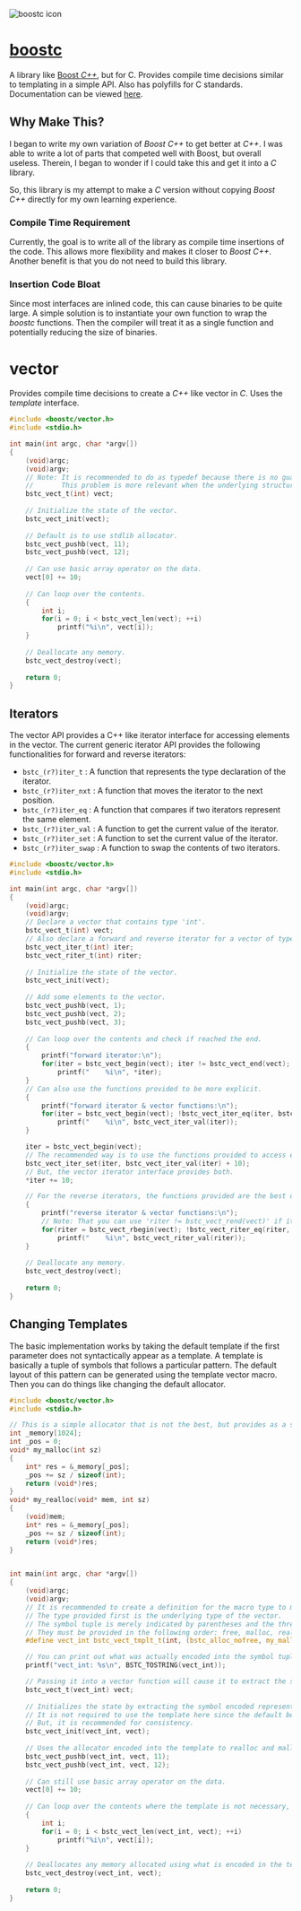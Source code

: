 ![boostc icon](images/boostc-icon.png)

# [boostc](https://tkellehe.github.io/boostc/)
A library like [Boost _C++_](https://github.com/boostorg), but for C.
Provides compile time decisions similar to templating in a simple API.
Also has polyfills for C standards. Documentation can be viewed [here](https://tkellehe.github.io/boostc/docs/).

## Why Make This?
I began to write my own variation of _Boost C++_ to get better at _C++_.
I was able to write a lot of parts that competed well with Boost, but overall useless.
Therein, I began to wonder if I could take this and get it into a _C_ library.

So, this library is my attempt to make a _C_ version without copying _Boost C++_ directly for my own learning experience.

### Compile Time Requirement
Currently, the goal is to write all of the library as compile time insertions of the code.
This allows more flexibility and makes it closer to _Boost C++_.
Another benefit is that you do not need to build this library.

### Insertion Code Bloat
Since most interfaces are inlined code, this can cause binaries to be quite large.
A simple solution is to instantiate your own function to wrap the _boostc_ functions.
Then the compiler will treat it as a single function and potentially reducing the size of binaries.

# vector
Provides compile time decisions to create a _C++_ like vector in _C_. Uses the _template_ interface.

```c
#include <boostc/vector.h>
#include <stdio.h>

int main(int argc, char *argv[])
{
    (void)argc;
    (void)argv;
    // Note: It is recommended to do as typedef because there is no guarantee that the types will be the same.
    //       This problem is more relevant when the underlying structure is a more complex data structure.
    bstc_vect_t(int) vect;
    
    // Initialize the state of the vector.
    bstc_vect_init(vect);
    
    // Default is to use stdlib allocator.
    bstc_vect_pushb(vect, 11);
    bstc_vect_pushb(vect, 12);
    
    // Can use basic array operator on the data.
    vect[0] += 10;
    
    // Can loop over the contents.
    {
        int i;
        for(i = 0; i < bstc_vect_len(vect); ++i)
            printf("%i\n", vect[i]);
    }
    
    // Deallocate any memory.
    bstc_vect_destroy(vect);
    
    return 0;
}
```

## Iterators

The vector API provides a C++ like iterator interface for accessing elements in the vector.
The current generic iterator API provides the following functionalities for forward and reverse iterators:
 * `bstc_(r?)iter_t` : A function that represents the type declaration of the iterator.
 * `bstc_(r?)iter_nxt` : A function that moves the iterator to the next position.
 * `bstc_(r?)iter_eq` : A function that compares if two iterators represent the same element.
 * `bstc_(r?)iter_val` : A function to get the current value of the iterator.
 * `bstc_(r?)iter_set` : A function to set the current value of the iterator.
 * `bstc_(r?)iter_swap` : A function to swap the contents of two iterators.

```c
#include <boostc/vector.h>
#include <stdio.h>

int main(int argc, char *argv[])
{
    (void)argc;
    (void)argv;
    // Declare a vector that contains type 'int'.
    bstc_vect_t(int) vect;
    // Also declare a forward and reverse iterator for a vector of type 'int'.
    bstc_vect_iter_t(int) iter;
    bstc_vect_riter_t(int) riter;
    
    // Initialize the state of the vector.
    bstc_vect_init(vect);
    
    // Add some elements to the vector.
    bstc_vect_pushb(vect, 1);
    bstc_vect_pushb(vect, 2);
    bstc_vect_pushb(vect, 3);
    
    // Can loop over the contents and check if reached the end.
    {
        printf("forward iterator:\n");
        for(iter = bstc_vect_begin(vect); iter != bstc_vect_end(vect); ++iter)
            printf("    %i\n", *iter);
    }
    // Can also use the functions provided to be more explicit.
    {
        printf("forward iterator & vector functions:\n");
        for(iter = bstc_vect_begin(vect); !bstc_vect_iter_eq(iter, bstc_vect_end(vect)); bstc_vect_iter_nxt(iter))
            printf("    %i\n", bstc_vect_iter_val(iter));
    }

    iter = bstc_vect_begin(vect);
    // The recommended way is to use the functions provided to access elements.
    bstc_vect_iter_set(iter, bstc_vect_iter_val(iter) + 10);
    // But, the vector iterator interface provides both.
    *iter += 10;

    // For the reverse iterators, the functions provided are the best option since the access is not direct.
    {
        printf("reverse iterator & vector functions:\n");
        // Note: That you can use 'riter != bstc_vect_rend(vect)' if it is more readable.
        for(riter = bstc_vect_rbegin(vect); !bstc_vect_riter_eq(riter, bstc_vect_rend(vect)); bstc_vect_riter_nxt(riter))
            printf("    %i\n", bstc_vect_riter_val(riter));
    }
    
    // Deallocate any memory.
    bstc_vect_destroy(vect);
    
    return 0;
}
```

## Changing Templates

The basic implementation works by taking the default template if the first parameter does not syntactically appear as a template.
A template is basically a tuple of symbols that follows a particular pattern.
The default layout of this pattern can be generated using the template vector macro.
Then you can do things like changing the default allocator.

```c
#include <boostc/vector.h>
#include <stdio.h>

// This is a simple allocator that is not the best, but provides as a simple example.
int _memory[1024];
int _pos = 0;
void* my_malloc(int sz)
{
    int* res = &_memory[_pos];
    _pos += sz / sizeof(int);
    return (void*)res;
}
void* my_realloc(void* mem, int sz)
{
    (void)mem;
    int* res = &_memory[_pos];
    _pos += sz / sizeof(int);
    return (void*)res;
}


int main(int argc, char *argv[])
{
    (void)argc;
    (void)argv;
    // It is recommended to create a definition for the macro type to make it more readable.
    // The type provided first is the underlying type of the vector.
    // The symbol tuple is merely indicated by parentheses and the three symbols provided.
    // They must be provided in the following order: free, malloc, realloc.
    #define vect_int bstc_vect_tmplt_t(int, (bstc_alloc_nofree, my_malloc, my_realloc))

    // You can print out what was actually encoded into the symbol tuple:
    printf("vect_int: %s\n", BSTC_TOSTRING(vect_int));

    // Passing it into a vector function will cause it to extract the symbol representing the type.
    bstc_vect_t(vect_int) vect;
    
    // Initializes the state by extracting the symbol encoded representing the init function.
    // It is not required to use the template here since the default behavior does not change when changing the allocators.
    // But, it is recommended for consistency.
    bstc_vect_init(vect_int, vect);
    
    // Uses the allocator encoded into the template to realloc and malloc the memory.
    bstc_vect_pushb(vect_int, vect, 11);
    bstc_vect_pushb(vect_int, vect, 12);
    
    // Can still use basic array operator on the data.
    vect[0] += 10;
    
    // Can loop over the contents where the template is not necessary, but recommended for consistency.
    {
        int i;
        for(i = 0; i < bstc_vect_len(vect_int, vect); ++i)
            printf("%i\n", vect[i]);
    }
    
    // Deallocates any memory allocated using what is encoded in the template.
    bstc_vect_destroy(vect_int, vect);
    
    return 0;
}
```
